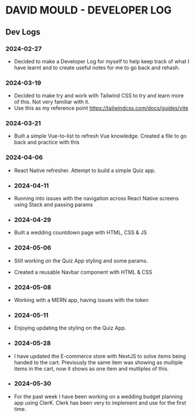 # DAVID MOULD - DEVELOPER LOG

## Dev Logs

### 2024-02-27

- Decided to make a Developer Log for myself to help keep track of what I
  have learnt and to create useful notes for me to go back and rehash.

### 2024-03-19

- Decided to make try and work with Tailwind CSS to try and learn more of this. Not very familiar with it.
- Use this as my reference point https://tailwindcss.com/docs/guides/vite

### 2024-03-21

- Built a simple Vue-to-list to refresh Vue knowledge. Created a file to go back and practice with this

### 2024-04-06

- React Native refresher. Attempt to build a simple Quiz app.

- ### 2024-04-11

- Running into issues with the navigation across React Native screens using Stack and passing params

- ### 2024-04-29

- Built a wedding countdown page with HTML, CSS & JS
  
- ### 2024-05-06

- Still working on the Quiz App styling and some params.
- Created a reusable Navbar component with HTML & CSS

- ### 2024-05-08
- Working with a MERN app, having issues with the token

- ### 2024-05-11
- Enjoying updating the styling on the Quiz App.

- ### 2024-05-28
- I have updated the E-commerce store with NextJS to solve items being handed to the cart. Previously the same item was showing as multiple items in the cart, now it shows as one item and mutliples of this.

- ### 2024-05-30
- For the past week I have been working on a wedding budget planning app using ClerK. Clerk has been very to implement and use for the first time.
 
  
